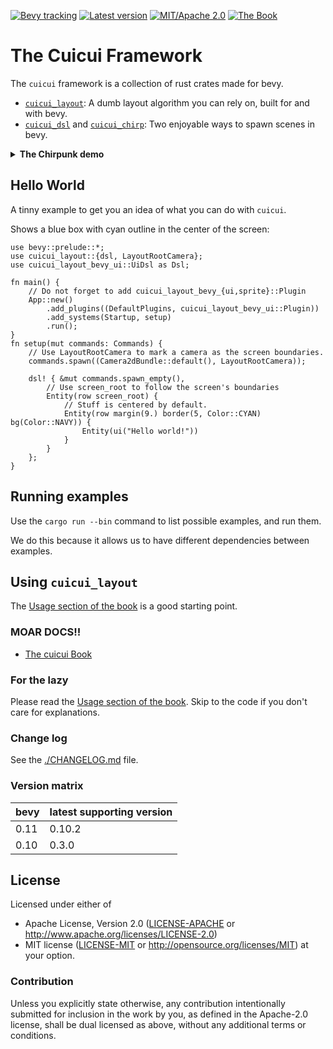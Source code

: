 [![Bevy tracking](https://img.shields.io/badge/Bevy%20tracking-released%20version-lightblue)](https://github.com/bevyengine/bevy/blob/main/docs/plugins_guidelines.md#main-branch-tracking)
[![Latest version](https://img.shields.io/crates/v/cuicui_layout.svg)](https://crates.io/crates/cuicui_layout)
[![MIT/Apache 2.0](https://img.shields.io/badge/license-MIT%2FApache-blue.svg)](./LICENSE)
[![The Book](https://img.shields.io/badge/The_Cuicui_Book-blue)](https://cuicui.nicopap.ch/introduction.html)

# The Cuicui Framework

The `cuicui` framework is a collection of rust crates made for bevy.

- [`cuicui_layout`]: A dumb layout algorithm you can rely on, built for and with bevy.
- [`cuicui_dsl`] and [`cuicui_chirp`]: Two enjoyable ways to spawn scenes in bevy.

<details><summary><b>The Chirpunk demo</b></summary>

For some reasons, the Cyberpunk main menu has become the 7GUI of bevy, so here
is the Cyberpunk main menu using `cuicui_layout_bevy_ui`.

https://user-images.githubusercontent.com/26321040/272480834-e964565b-44bb-4363-8955-19515624d71a.mp4

| **❗ Hot reloading disclaimer ❗** |
|------------------------------------|

Chirp hot reloading with `bevy_ui` components (ie: using `cuicui_layout_bevy_ui`)
is broken due to <https://github.com/bevyengine/bevy/pull/9621>.
You may want to work on a local patched version of bevy.
A workaround will probably be provided in cuicui 0.10.

The code for the video demo can be read in [the chirpunk example].

</details>

## Hello World

A tinny example to get you an idea of what you can do with `cuicui`.

Shows a blue box with cyan outline in the center of the screen:

```rust,no_run
use bevy::prelude::*;
use cuicui_layout::{dsl, LayoutRootCamera};
use cuicui_layout_bevy_ui::UiDsl as Dsl;

fn main() {
    // Do not forget to add cuicui_layout_bevy_{ui,sprite}::Plugin
    App::new()
        .add_plugins((DefaultPlugins, cuicui_layout_bevy_ui::Plugin))
        .add_systems(Startup, setup)
        .run();
}
fn setup(mut commands: Commands) {
    // Use LayoutRootCamera to mark a camera as the screen boundaries.
    commands.spawn((Camera2dBundle::default(), LayoutRootCamera));

    dsl! { &mut commands.spawn_empty(),
        // Use screen_root to follow the screen's boundaries
        Entity(row screen_root) {
            // Stuff is centered by default.
            Entity(row margin(9.) border(5, Color::CYAN) bg(Color::NAVY)) {
                Entity(ui("Hello world!"))
            }
        }
    };
}
```

## Running examples

Use the `cargo run --bin` command to list possible examples, and run them.

We do this because it allows us to have different dependencies between examples.

## Using `cuicui_layout`

The [Usage section of the book][book-usage] is a good starting point.

### MOAR DOCS!!

- [The cuicui Book]

### For the lazy

Please read the [Usage section of the book][book-usage]. Skip to the code
if you don't care for explanations.

### Change log

See the [./CHANGELOG.md](./CHANGELOG.md) file.

### Version matrix

| bevy | latest supporting version |
|------|-------|
| 0.11 | 0.10.2 |
| 0.10 | 0.3.0 |

## License

Licensed under either of

 * Apache License, Version 2.0 ([LICENSE-APACHE](licenses/LICENSE-APACHE) or http://www.apache.org/licenses/LICENSE-2.0)
 * MIT license ([LICENSE-MIT](licenses/LICENSE-MIT) or http://opensource.org/licenses/MIT)
  at your option.

### Contribution

Unless you explicitly state otherwise, any contribution intentionally
submitted for inclusion in the work by you, as defined in the
Apache-2.0 license, shall be dual licensed as above, without any
additional terms or conditions.

[book-usage]: https://cuicui.nicopap.ch/usage.html
[The cuicui Book]: https://cuicui.nicopap.ch/introduction.html
[the chirpunk example]: https://github.com/nicopap/cuicui_layout/tree/main/examples/chirpunk
[`cuicui_layout`]: https://cuicui.nicopap.ch/layout/index.html
[`cuicui_chirp`]: https://cuicui.nicopap.ch/chirp/index.html
[`cuicui_dsl`]: https://cuicui.nicopap.ch/dsl/index.html
